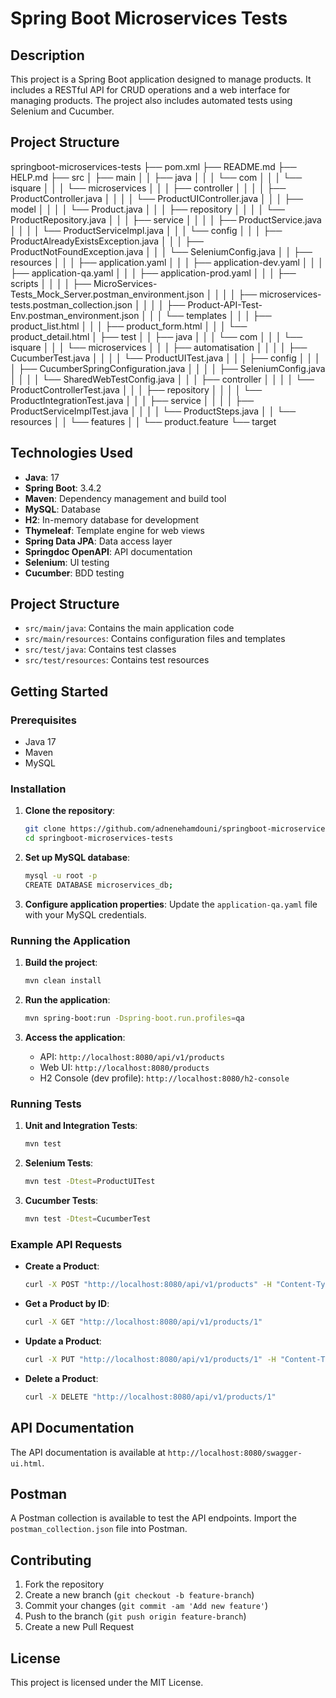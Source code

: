 # Spring Boot Microservices Tests

## Description

This project is a Spring Boot application designed to manage products. It includes a RESTful API for CRUD operations and a web interface for managing products. The project also includes automated tests using Selenium and Cucumber.

## Project Structure

springboot-microservices-tests
├── pom.xml
├── README.md
├── HELP.md
├── src
│   ├── main
│   │   ├── java
│   │   │   └── com
│   │   │       └── isquare
│   │   │           └── microservices
│   │   │               ├── controller
│   │   │               │   ├── ProductController.java
│   │   │               │   └── ProductUIController.java
│   │   │               ├── model
│   │   │               │   └── Product.java
│   │   │               ├── repository
│   │   │               │   └── ProductRepository.java
│   │   │               ├── service
│   │   │               │   ├── ProductService.java
│   │   │               │   └── ProductServiceImpl.java
│   │   │               └── config
│   │   │                   ├── ProductAlreadyExistsException.java
│   │   │                   ├── ProductNotFoundException.java
│   │   │                   └── SeleniumConfig.java
│   │   ├── resources
│   │   │   ├── application.yaml
│   │   │   ├── application-dev.yaml
│   │   │   ├── application-qa.yaml
│   │   │   ├── application-prod.yaml
│   │   │   ├── scripts
│   │   │   │   ├── MicroServices-Tests_Mock_Server.postman_environment.json
│   │   │   │   ├── microservices-tests.postman_collection.json
│   │   │   │   ├── Product-API-Test-Env.postman_environment.json
│   │   │   └── templates
│   │   │       ├── product_list.html
│   │   │       ├── product_form.html
│   │   │       └── product_detail.html
│   ├── test
│   │   ├── java
│   │   │   └── com
│   │   │       └── isquare
│   │   │           └── microservices
│   │   │               ├── automatisation
│   │   │               │   ├── CucumberTest.java
│   │   │               │   └── ProductUITest.java
│   │   │               ├── config
│   │   │               │   ├── CucumberSpringConfiguration.java
│   │   │               │   ├── SeleniumConfig.java
│   │   │               │   └── SharedWebTestConfig.java
│   │   │               ├── controller
│   │   │               │   └── ProductControllerTest.java
│   │   │               ├── repository
│   │   │               │   └── ProductIntegrationTest.java
│   │   │               ├── service
│   │   │               │   ├── ProductServiceImplTest.java
│   │   │               │   └── ProductSteps.java
│   │   └── resources
│   │       └── features
│   │           └── product.feature
└── target

## Technologies Used

- **Java**: 17
- **Spring Boot**: 3.4.2
- **Maven**: Dependency management and build tool
- **MySQL**: Database
- **H2**: In-memory database for development
- **Thymeleaf**: Template engine for web views
- **Spring Data JPA**: Data access layer
- **Springdoc OpenAPI**: API documentation
- **Selenium**: UI testing
- **Cucumber**: BDD testing

## Project Structure

- `src/main/java`: Contains the main application code
- `src/main/resources`: Contains configuration files and templates
- `src/test/java`: Contains test classes
- `src/test/resources`: Contains test resources

## Getting Started

### Prerequisites

- Java 17
- Maven
- MySQL

### Installation

1. **Clone the repository**:
    ```sh
    git clone https://github.com/adnenehamdouni/springboot-microservices-tests.git
    cd springboot-microservices-tests
    ```

2. **Set up MySQL database**:
    ```sh
    mysql -u root -p
    CREATE DATABASE microservices_db;
    ```

3. **Configure application properties**:
   Update the `application-qa.yaml` file with your MySQL credentials.

### Running the Application

1. **Build the project**:
    ```sh
    mvn clean install
    ```

2. **Run the application**:
    ```sh
    mvn spring-boot:run -Dspring-boot.run.profiles=qa
    ```

3. **Access the application**:
   - API: `http://localhost:8080/api/v1/products`
   - Web UI: `http://localhost:8080/products`
   - H2 Console (dev profile): `http://localhost:8080/h2-console`

### Running Tests

1. **Unit and Integration Tests**:
    ```sh
    mvn test
    ```

2. **Selenium Tests**:
    ```sh
    mvn test -Dtest=ProductUITest
    ```

3. **Cucumber Tests**:
    ```sh
    mvn test -Dtest=CucumberTest
    ```

### Example API Requests

- **Create a Product**:
    ```sh
    curl -X POST "http://localhost:8080/api/v1/products" -H "Content-Type: application/json" -d '{"name": "New Product", "description": "New Description", "price": 99.99}'
    ```

- **Get a Product by ID**:
    ```sh
    curl -X GET "http://localhost:8080/api/v1/products/1"
    ```

- **Update a Product**:
    ```sh
    curl -X PUT "http://localhost:8080/api/v1/products/1" -H "Content-Type: application/json" -d '{"name": "Updated Product", "description": "Updated Description", "price": 199.99}'
    ```

- **Delete a Product**:
    ```sh
    curl -X DELETE "http://localhost:8080/api/v1/products/1"
    ```

## API Documentation

The API documentation is available at `http://localhost:8080/swagger-ui.html`.

## Postman

A Postman collection is available to test the API endpoints. Import the `postman_collection.json` file into Postman.

## Contributing

1. Fork the repository
2. Create a new branch (`git checkout -b feature-branch`)
3. Commit your changes (`git commit -am 'Add new feature'`)
4. Push to the branch (`git push origin feature-branch`)
5. Create a new Pull Request

## License

This project is licensed under the MIT License.